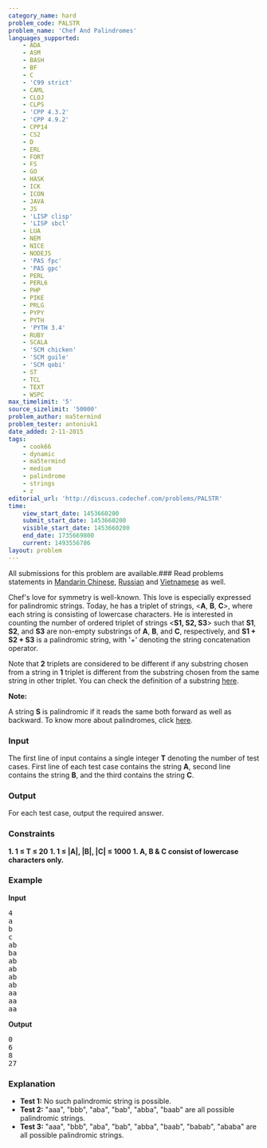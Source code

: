```yaml
---
category_name: hard
problem_code: PALSTR
problem_name: 'Chef And Palindromes'
languages_supported:
    - ADA
    - ASM
    - BASH
    - BF
    - C
    - 'C99 strict'
    - CAML
    - CLOJ
    - CLPS
    - 'CPP 4.3.2'
    - 'CPP 4.9.2'
    - CPP14
    - CS2
    - D
    - ERL
    - FORT
    - FS
    - GO
    - HASK
    - ICK
    - ICON
    - JAVA
    - JS
    - 'LISP clisp'
    - 'LISP sbcl'
    - LUA
    - NEM
    - NICE
    - NODEJS
    - 'PAS fpc'
    - 'PAS gpc'
    - PERL
    - PERL6
    - PHP
    - PIKE
    - PRLG
    - PYPY
    - PYTH
    - 'PYTH 3.4'
    - RUBY
    - SCALA
    - 'SCM chicken'
    - 'SCM guile'
    - 'SCM qobi'
    - ST
    - TCL
    - TEXT
    - WSPC
max_timelimit: '5'
source_sizelimit: '50000'
problem_author: ma5termind
problem_tester: antoniuk1
date_added: 2-11-2015
tags:
    - cook66
    - dynamic
    - ma5termind
    - medium
    - palindrome
    - strings
    - z
editorial_url: 'http://discuss.codechef.com/problems/PALSTR'
time:
    view_start_date: 1453660200
    submit_start_date: 1453660200
    visible_start_date: 1453660200
    end_date: 1735669800
    current: 1493556786
layout: problem
---
```

All submissions for this problem are available.###  Read problems statements in [Mandarin Chinese](http://www.codechef.com/download/translated/COOK66/mandarin/PALSTR.pdf), [Russian](http://www.codechef.com/download/translated/COOK66/russian/PALSTR.pdf) and [Vietnamese](http://www.codechef.com/download/translated/COOK66/vietnamese/PALSTR.pdf) as well.

Chef's love for symmetry is well-known. This love is especially expressed for palindromic strings. Today, he has a triplet of strings, <**A**, **B**, **C**>, where each string is consisting of lowercase characters. He is interested in counting the number of ordered triplet of strings <**S1, S2, S3**> such that **S1**, **S2**, and **S3** are non-empty substrings of **A**, **B**, and **C**, respectively, and **S1 + S2 + S3** is a palindromic string, with '+' denoting the string concatenation operator.

Note that **2** triplets are considered to be different if any substring chosen from a string in **1** triplet is different from the substring chosen from the same string in other triplet. You can check the definition of a substring [here](https://en.wikipedia.org/wiki/Substring).

**Note:**

A string **S** is palindromic if it reads the same both forward as well as backward. To know more about palindromes, click [here](https://en.wikipedia.org/wiki/Palindrome).

### Input

The first line of input contains a single integer **T** denoting the number of test cases. First line of each test case contains the string **A**, second line contains the string **B**, and the third contains the string **C**.

### Output

For each test case, output the required answer.

###  Constraints

**1. 1 ≤ T ≤ 20** 
**1. 1 ≤ |A|, |B|, |C| ≤ 1000** 
**1. A, B & C consist of lowercase characters only.** 
### Example

**Input**

<pre>
4
a
b
c
ab
ba
ab
ab
ab
ab
aa
aa
aa
</pre>
**Output**

<pre>
0
6
8
27
</pre>
### Explanation

- **Test 1:**  No such palindromic string is possible.
- **Test 2:**  "aaa", "bbb", "aba", "bab", "abba", "baab" are all possible palindromic strings.
- **Test 3:**  "aaa", "bbb", "aba", "bab", "abba", "baab", "babab", "ababa" are all possible palindromic strings.
